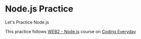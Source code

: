 # Node.js Practice

Let's Practice Node.js

This practice follows [WEB2 - Node.js](https://opentutorials.org/course/3332) course on [Coding Everyday](https://opentutorials.org/course/1)